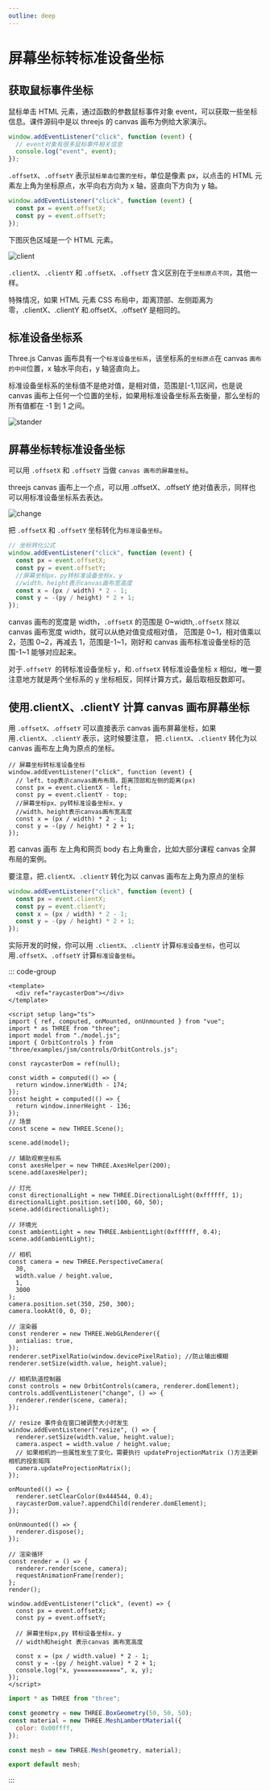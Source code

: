 ```yaml
---
outline: deep
---
```


# 屏幕坐标转标准设备坐标

## 获取鼠标事件坐标

鼠标单击 HTML 元素，通过函数的参数鼠标事件对象 event，可以获取一些坐标信息。课件源码中是以 threejs 的 canvas 画布为例给大家演示。

```js
window.addEventListener("click", function (event) {
  // event对象有很多鼠标事件相关信息
  console.log("event", event);
});
```

`.offsetX`、`.offsetY` 表示`鼠标单击位置的坐标`，单位是像素 px，以点击的 HTML 元素左上角为坐标原点，水平向右方向为 x 轴，竖直向下方向为 y 轴。

```js
window.addEventListener("click", function (event) {
  const px = event.offsetX;
  const py = event.offsetY;
});
```

下图灰色区域是一个 HTML 元素。

![client](/phaseK/client.jpg)

`.clientX`、`.clientY` 和 `.offsetX`、`.offsetY` 含义区别在于`坐标原点不同`，其他一样。

特殊情况，如果 HTML 元素 CSS 布局中，距离顶部、左侧距离为零，.clientX、.clientY 和.offsetX、.offsetY 是相同的。

## 标准设备坐标系

Three.js Canvas 画布具有一个`标准设备坐标系`，该坐标系的`坐标原点`在 canvas `画布的中间`位置，x 轴水平向右，y 轴竖直向上。

标准设备坐标系的坐标值不是绝对值，是相对值，范围是[-1,1]区间，也是说 canvas 画布上任何一个位置的坐标，如果用标准设备坐标系去衡量，那么坐标的所有值都在 -1 到 1 之间。

![stander](/phaseK/stander.jpg)

## 屏幕坐标转标准设备坐标

可以用 `.offsetX` 和 `.offsetY` 当做 `canvas 画布的屏幕坐标`。

threejs canvas 画布上一个点，可以用 .offsetX、.offsetY 绝对值表示，同样也可以用标准设备坐标系去表达。

![change](/phaseK/change.jpg)

把 `.offsetX` 和 `.offsetY` 坐标转化为`标准设备坐标`。

```js
// 坐标转化公式
window.addEventListener("click", function (event) {
  const px = event.offsetX;
  const py = event.offsetY;
  //屏幕坐标px、py转标准设备坐标x、y
  //width、height表示canvas画布宽高度
  const x = (px / width) * 2 - 1;
  const y = -(py / height) * 2 + 1;
});
```

canvas 画布的宽度是 width，`.offsetX` 的范围是 0~width,`.offsetX` 除以 canvas 画布宽度 width，就可以从绝对值变成相对值，
范围是 0~1，相对值乘以 2，范围 0~2，再减去 1，范围是-1~1，刚好和 canvas 画布标准设备坐标的范围-1~1 能够对应起来。

对于`.offsetY `的转标准设备坐标 y，和`.offsetX` 转标准设备坐标 x 相似，唯一要注意地方就是两个坐标系的 y 坐标相反，同样计算方式，最后取相反数即可。

## 使用.clientX、.clientY 计算 canvas 画布屏幕坐标

用 `.offsetX`、.`offsetY` 可以直接表示 canvas 画布屏幕坐标，如果用`.clientX`、`.clientY` 表示，这时候要注意，
把`.clientX`、`.clientY` 转化为以 canvas 画布左上角为原点的坐标。

```js{3-5}
// 屏幕坐标转标准设备坐标
window.addEventListener("click", function (event) {
  // left、top表示canvas画布布局，距离顶部和左侧的距离(px)
  const px = event.clientX - left;
  const py = event.clientY - top;
  //屏幕坐标px、py转标准设备坐标x、y
  //width、height表示canvas画布宽高度
  const x = (px / width) * 2 - 1;
  const y = -(py / height) * 2 + 1;
});
```

若 canvas 画布 左上角和网页 body 右上角重合，比如大部分课程 canvas 全屏布局的案例。

要注意，把`.clientX`、`.clientY` 转化为以 canvas 画布左上角为原点的坐标

```js
window.addEventListener("click", function (event) {
  const px = event.clientX;
  const py = event.clientY;
  const x = (px / width) * 2 - 1;
  const y = -(py / height) * 2 + 1;
});
```

实际开发的时候，你可以用 `.clientX`、`.clientY` 计算`标准设备坐标`，也可以用`.offsetX`、`.offsetY` 计算`标准设备坐标`。

::: code-group

```vue [index.vue]
<template>
  <div ref="raycasterDom"></div>
</template>

<script setup lang="ts">
import { ref, computed, onMounted, onUnmounted } from "vue";
import * as THREE from "three";
import model from "./model.js";
import { OrbitControls } from "three/examples/jsm/controls/OrbitControls.js";

const raycasterDom = ref(null);

const width = computed(() => {
  return window.innerWidth - 174;
});
const height = computed(() => {
  return window.innerHeight - 136;
});
// 场景
const scene = new THREE.Scene();

scene.add(model);

// 辅助观察坐标系
const axesHelper = new THREE.AxesHelper(200);
scene.add(axesHelper);

// 灯光
const directionalLight = new THREE.DirectionalLight(0xffffff, 1);
directionalLight.position.set(100, 60, 50);
scene.add(directionalLight);

// 环境光
const ambientLight = new THREE.AmbientLight(0xffffff, 0.4);
scene.add(ambientLight);

// 相机
const camera = new THREE.PerspectiveCamera(
  30,
  width.value / height.value,
  1,
  3000
);
camera.position.set(350, 250, 300);
camera.lookAt(0, 0, 0);

// 渲染器
const renderer = new THREE.WebGLRenderer({
  antialias: true,
});
renderer.setPixelRatio(window.devicePixelRatio); //防止输出模糊
renderer.setSize(width.value, height.value);

// 相机轨道控制器
const controls = new OrbitControls(camera, renderer.domElement);
controls.addEventListener("change", () => {
  renderer.render(scene, camera);
});

// resize 事件会在窗口被调整大小时发生
window.addEventListener("resize", () => {
  renderer.setSize(width.value, height.value);
  camera.aspect = width.value / height.value;
  // 如果相机的一些属性发生了变化，需要执行 updateProjectionMatrix ()方法更新相机的投影矩阵
  camera.updateProjectionMatrix();
});

onMounted(() => {
  renderer.setClearColor(0x444544, 0.4);
  raycasterDom.value?.appendChild(renderer.domElement);
});

onUnmounted(() => {
  renderer.dispose();
});

// 渲染循环
const render = () => {
  renderer.render(scene, camera);
  requestAnimationFrame(render);
};
render();

window.addEventListener("click", (event) => {
  const px = event.offsetX;
  const py = event.offsetY;

  // 屏幕坐标px,py 转标设备坐标x，y
  // width和height 表示canvas 画布宽高度

  const x = (px / width.value) * 2 - 1;
  const y = -(py / height.value) * 2 + 1;
  console.log("x, y============", x, y);
});
</script>
```

```js [model.js]
import * as THREE from "three";

const geometry = new THREE.BoxGeometry(50, 50, 50);
const material = new THREE.MeshLambertMaterial({
  color: 0x00ffff,
});

const mesh = new THREE.Mesh(geometry, material);

export default mesh;
```

:::
